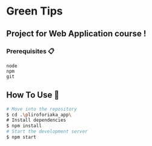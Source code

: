 ﻿# Green Tips

## Project for Web Application course !

### Prerequisites 📋

```
node
npm
git
```

## How To Use 🔧

```bash
# Move into the repository
$ cd .\pliroforiaka_app\
# Install dependencies
$ npm install
# Start the development server
$ npm start
```
